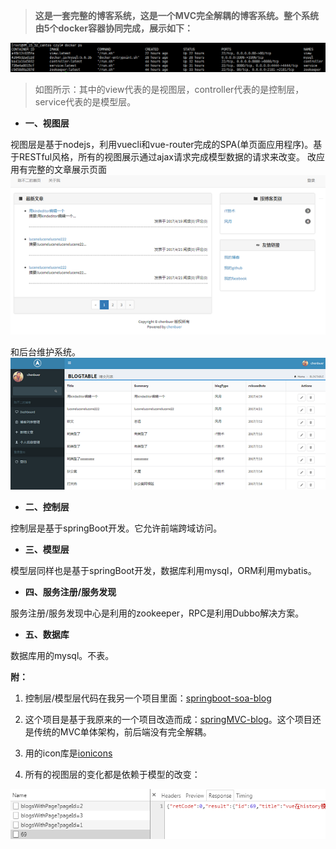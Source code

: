 > **这是一套完整的博客系统，这是一个MVC完全解耦的博客系统。整个系统由5个docker容器协同完成，展示如下：**

![docker化的博客系统](./imgForReadme/docker.png)

>如图所示：其中的view代表的是视图层，controller代表的是控制层，service代表的是模型层。

+ **一、视图层**

视图层是基于nodejs，利用vuecli和vue-router完成的SPA(单页面应用程序)。基于RESTful风格，所有的视图展示通过ajax请求完成模型数据的请求来改变。
改应用有完整的文章展示页面
![FE](./imgForReadme/fe.PNG)

和后台维护系统。
![BE](./imgForReadme/be.PNG)

+ **二、控制层**

控制层是基于springBoot开发。它允许前端跨域访问。

+ **三、模型层**

模型层同样也是基于springBoot开发，数据库利用mysql，ORM利用mybatis。

+ **四、服务注册/服务发现**

服务注册/服务发现中心是利用的zookeeper，RPC是利用Dubbo解决方案。

+ **五、数据库**

数据库用的mysql。不表。




**附：**

1. 控制层/模型层代码在我另一个项目里面：[springboot-soa-blog](https://github.com/chenbuer/springboot-soa-blog)

2. 这个项目是基于我原来的一个项目改造而成：[springMVC-blog](https://github.com/chenbuer/springMVC-blog)。这个项目还是传统的MVC单体架构，前后端没有完全解耦。

3. 用的icon库是[ionicons](http://ionicons.com/)

4. 所有的视图层的变化都是依赖于模型的改变：

![BE](./imgForReadme/modelChgForView.PNG)